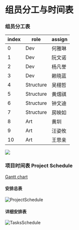 # 组员分工与时间表

### 组员分工表

| index | role      | assign  |
|-------|-----------|---------|
| 0     | Dev       | 何雅琳     |
| 1     | Dev       | 阮文诺     |
| 2     | Dev       | 杨凡誉     |
| 3     | Dev       | 赖晓蓝     |
| 4     | Structure | 吴栩哲     |
| 5     | Structure | 黄熠祺     |
| 6     | Structure | 钟文迪     |
| 7     | Structure | 房映如     |
| 8     | Art       | 黄圳      |
| 9     | Art       | 汪姿攸     |
| 10    | Art       | 王思亲     |

![](A.png)


### 项目时间表 Project Schedule

[Gantt chart](https://giant-handspring-6db.notion.site/Gantt-chart-062f8b56c829461faba62e609ba37662?pvs=4)

#### 安排总表

![ProjectSchedule](ProjectSchedule.png)

#### 详细安排表

![TasksSchedule](TasksSchedule.png)


